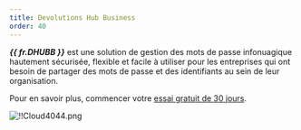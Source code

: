 ```yaml
---
title: Devolutions Hub Business
order: 40
---
```

***{{ fr.DHUBB }}*** est une solution de gestion des mots de passe infonuagique hautement sécurisée, flexible et facile à utiliser pour les entreprises qui ont besoin de partager des mots de passe et des identifiants au sein de leur organisation.  

Pour en savoir plus, commencer votre [essai gratuit de 30 jours](https://password.devolutions.net/fr).  

![!!Cloud4044.png](https://webdevolutions.azureedge.net/docs/fr/cloud/Cloud4044.png) 
